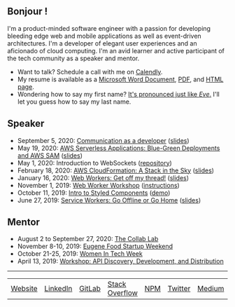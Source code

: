 ## Bonjour !

I'm a product-minded software engineer with a passion for developing bleeding edge web and mobile applications as well as event-driven architectures. I'm a developer of elegant user experiences and an aficionado of cloud computing. I'm an avid learner and active participant of the tech community as a speaker and mentor.

- Want to talk? Schedule a call with me on [Calendly](https://calendly.com/yvesgurcan/chat).
- My resume is available as a [Microsoft Word Document](https://yvesgurcan.com/resume.docx), [PDF](https://yvesgurcan.com/resume.pdf), and [HTML page](https://stackoverflow.com/cv/yvesgurcan).
- Wondering how to say my first name? [It's pronounced just like *Eve*.](http://www.allocine.fr/video/player_gen_cmedia=19582849&cfilm=263740.html) I'll let you guess how to say my last name.

## Speaker

- September 5, 2020: [Communication as a developer](https://www.youtube.com/watch?v=JvEyHokLnak) ([slides](https://docs.google.com/presentation/d/14kJTPHCVHsEmzqOLTqKCgL3QrwR7_BnIpN9oGJraT4c/edit))
- May 19, 2020: [AWS Serverless Applications: Blue-Green Deployments and AWS SAM](https://www.meetup.com/Portland-Serverless-Architecture-Meetup/events/270451639/) ([slides](https://slides.com/yvesgurcan/aws-sam))
- May 1, 2020: Introduction to WebSockets ([repository](https://github.com/yvesgurcan/websocket-examples))
- February 18, 2020: [AWS CloudFormation: A Stack in the Sky](https://www.meetup.com/Portland-Serverless-Architecture-Meetup/events/268360327/) ([slides](https://slides.com/yvesgurcan/cloudformation#/))
- January 16, 2020: [Web Workers: Get off my thread!](https://www.meetup.com/front-end-small-talk/events/266240588/) ([slides](https://slides.com/yvesgurcan/webworkers))
- November 1, 2019: [Web Worker Workshop](https://www.meetup.com/Elm-Eug/events/gnzgkryzpbcb/) ([instructions](https://workers.yvesgurcan.com/workshop/))
- October 11, 2019: [Intro to Styled Components](https://www.meetup.com/Elm-Eug/events/qsrfjryznbpb/) ([demo](https://styled.yvesgurcan.com/))
- June 27, 2019: [Service Workers: Go Offline or Go Home](https://www.meetup.com/eugenewebdevs/events/261941044/) ([slides](https://slides.com/yvesgurcan/sw#/))

## Mentor

- August 2 to September 27, 2020: [The Collab Lab](https://the-collab-lab.codes/)
- November 8-10, 2019: [Eugene Food Startup Weekend](http://communities.techstars.com/usa/eugene/startup-weekend/14837)
- October 21-25, 2019: [Women In Tech Week](https://redefiningwomenintech.com/event/women-in-tech-week-oct-21-25)
- April 13, 2019: [Workshop: API Discovery, Development, and Distribution](https://www.meetup.com/eugenewebdevs/events/260157602/)

---

<table>
    <tr>
        <td><a href="https://yvesgurcan.com">Website</a></td>
        <td><a href="https://linkedin.com/in/yvesgurcan">LinkedIn</a></td>
        <td><a href="https://gitlab.com/yvesgurcan">GitLab</a></td>
        <td><a href="https://stackoverflow.com/users/11439562/yves-gurcan">Stack Overflow</a></td>
        <td><a href="https://www.npmjs.com/~yvesgurcan">NPM</a></td>
        <td><a href="https://twitter.com/yvesgurcan">Twitter</a></td>
        <td><a href="https://medium.com/@yvesgurcan">Medium</a></td>
        <td><a href="https://dev.to/yvesgurcan">DEV</a></td>
        <td><a href="https://www.twitch.tv/yvesgurcan/videos">Twitch</a></td>
        <td><a href="https://www.youtube.com/channel/UCmNgbt5GFQfdwPOKaJ-NHYw/videos">YouTube</a></td>
    </tr>
</table>
